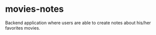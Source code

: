 # movies-notes
Backend application where users are able to create notes about his/her favorites movies.
